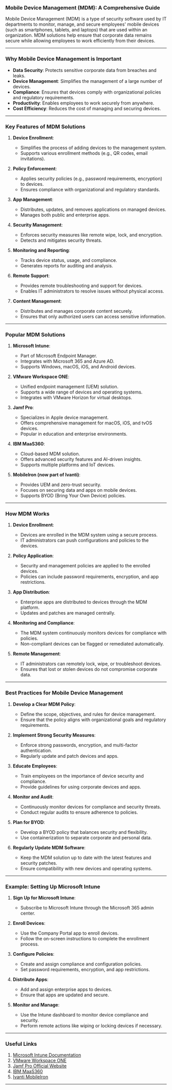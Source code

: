 ### Mobile Device Management (MDM): A Comprehensive Guide

Mobile Device Management (MDM) is a type of security software used by IT departments to monitor, manage, and secure employees' mobile devices (such as smartphones, tablets, and laptops) that are used within an organization. MDM solutions help ensure that corporate data remains secure while allowing employees to work efficiently from their devices.

---

### Why Mobile Device Management is Important

- **Data Security**: Protects sensitive corporate data from breaches and leaks.
- **Device Management**: Simplifies the management of a large number of devices.
- **Compliance**: Ensures that devices comply with organizational policies and regulatory requirements.
- **Productivity**: Enables employees to work securely from anywhere.
- **Cost Efficiency**: Reduces the cost of managing and securing devices.

---

### Key Features of MDM Solutions

1. **Device Enrollment**:
   - Simplifies the process of adding devices to the management system.
   - Supports various enrollment methods (e.g., QR codes, email invitations).

2. **Policy Enforcement**:
   - Applies security policies (e.g., password requirements, encryption) to devices.
   - Ensures compliance with organizational and regulatory standards.

3. **App Management**:
   - Distributes, updates, and removes applications on managed devices.
   - Manages both public and enterprise apps.

4. **Security Management**:
   - Enforces security measures like remote wipe, lock, and encryption.
   - Detects and mitigates security threats.

5. **Monitoring and Reporting**:
   - Tracks device status, usage, and compliance.
   - Generates reports for auditing and analysis.

6. **Remote Support**:
   - Provides remote troubleshooting and support for devices.
   - Enables IT administrators to resolve issues without physical access.

7. **Content Management**:
   - Distributes and manages corporate content securely.
   - Ensures that only authorized users can access sensitive information.

---

### Popular MDM Solutions

1. **Microsoft Intune**:
   - Part of Microsoft Endpoint Manager.
   - Integrates with Microsoft 365 and Azure AD.
   - Supports Windows, macOS, iOS, and Android devices.

2. **VMware Workspace ONE**:
   - Unified endpoint management (UEM) solution.
   - Supports a wide range of devices and operating systems.
   - Integrates with VMware Horizon for virtual desktops.

3. **Jamf Pro**:
   - Specializes in Apple device management.
   - Offers comprehensive management for macOS, iOS, and tvOS devices.
   - Popular in education and enterprise environments.

4. **IBM MaaS360**:
   - Cloud-based MDM solution.
   - Offers advanced security features and AI-driven insights.
   - Supports multiple platforms and IoT devices.

5. **MobileIron (now part of Ivanti)**:
   - Provides UEM and zero-trust security.
   - Focuses on securing data and apps on mobile devices.
   - Supports BYOD (Bring Your Own Device) policies.

---

### How MDM Works

1. **Device Enrollment**:
   - Devices are enrolled in the MDM system using a secure process.
   - IT administrators can push configurations and policies to the devices.

2. **Policy Application**:
   - Security and management policies are applied to the enrolled devices.
   - Policies can include password requirements, encryption, and app restrictions.

3. **App Distribution**:
   - Enterprise apps are distributed to devices through the MDM platform.
   - Updates and patches are managed centrally.

4. **Monitoring and Compliance**:
   - The MDM system continuously monitors devices for compliance with policies.
   - Non-compliant devices can be flagged or remediated automatically.

5. **Remote Management**:
   - IT administrators can remotely lock, wipe, or troubleshoot devices.
   - Ensures that lost or stolen devices do not compromise corporate data.

---

### Best Practices for Mobile Device Management

1. **Develop a Clear MDM Policy**:
   - Define the scope, objectives, and rules for device management.
   - Ensure that the policy aligns with organizational goals and regulatory requirements.

2. **Implement Strong Security Measures**:
   - Enforce strong passwords, encryption, and multi-factor authentication.
   - Regularly update and patch devices and apps.

3. **Educate Employees**:
   - Train employees on the importance of device security and compliance.
   - Provide guidelines for using corporate devices and apps.

4. **Monitor and Audit**:
   - Continuously monitor devices for compliance and security threats.
   - Conduct regular audits to ensure adherence to policies.

5. **Plan for BYOD**:
   - Develop a BYOD policy that balances security and flexibility.
   - Use containerization to separate corporate and personal data.

6. **Regularly Update MDM Software**:
   - Keep the MDM solution up to date with the latest features and security patches.
   - Ensure compatibility with new devices and operating systems.

---

### Example: Setting Up Microsoft Intune

1. **Sign Up for Microsoft Intune**:
   - Subscribe to Microsoft Intune through the Microsoft 365 admin center.

2. **Enroll Devices**:
   - Use the Company Portal app to enroll devices.
   - Follow the on-screen instructions to complete the enrollment process.

3. **Configure Policies**:
   - Create and assign compliance and configuration policies.
   - Set password requirements, encryption, and app restrictions.

4. **Distribute Apps**:
   - Add and assign enterprise apps to devices.
   - Ensure that apps are updated and secure.

5. **Monitor and Manage**:
   - Use the Intune dashboard to monitor device compliance and security.
   - Perform remote actions like wiping or locking devices if necessary.

---

### Useful Links

1. [Microsoft Intune Documentation](https://docs.microsoft.com/en-us/mem/intune/)
2. [VMware Workspace ONE](https://www.vmware.com/products/workspace-one.html)
3. [Jamf Pro Official Website](https://www.jamf.com/products/jamf-pro/)
4. [IBM MaaS360](https://www.ibm.com/security/mobile/maas360)
5. [Ivanti MobileIron](https://www.ivanti.com/products/mobileiron)

---
